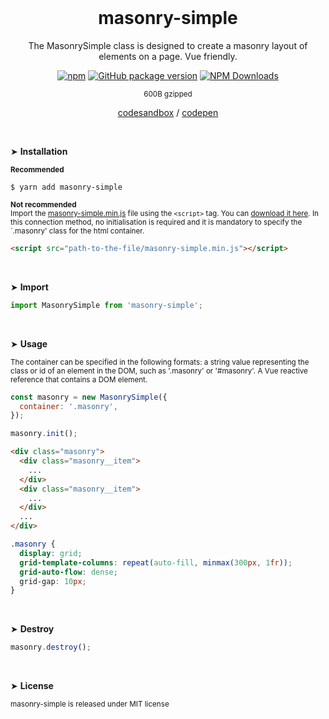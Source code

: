 <br>
<div align="center">

# masonry-simple
The MasonrySimple class is designed to create a masonry layout of elements on a page. Vue friendly.

[![npm](https://img.shields.io/npm/v/masonry-simple.svg?colorB=brightgreen)](https://www.npmjs.com/package/masonry-simple)
[![GitHub package version](https://img.shields.io/github/package-json/v/ux-ui-pro/masonry-simple.svg)](https://github.com/ux-ui-pro/masonry-simple)
[![NPM Downloads](https://img.shields.io/npm/dm/masonry-simple.svg?style=flat)](https://www.npmjs.org/package/masonry-simple)

<sup>600B gzipped</sup>

<a href="https://l6nln6.csb.app/">codesandbox</a> / <a href="https://codepen.io/ux-ui/pen/poxGEqX">codepen</a>

</div>

<br>

&#10148; **Installation**

<sub>**Recommended**</sub>
```console
$ yarn add masonry-simple
```
<sub>**Not recommended**<br>Import the [masonry-simple.min.js](https://github.com/ux-ui-pro/masonry-simple/blob/master/dist/masonry-simple.min.js) file using the `<script>` tag. You can [download it here](https://github.com/ux-ui-pro/masonry-simple/releases/latest). In this connection method, no initialisation is required and it is mandatory to specify the `.masonry' class for the html container.</sub>
```html
<script src="path-to-the-file/masonry-simple.min.js"></script>
```
<br>

&#10148; **Import**
```javascript
import MasonrySimple from 'masonry-simple';
```
<br>

&#10148; **Usage**

<sub>The container can be specified in the following formats: a string value representing the class or id of an element in the DOM, such as '.masonry' or '#masonry'. A Vue reactive reference that contains a DOM element.</sub>

```javascript
const masonry = new MasonrySimple({
  container: '.masonry',
});

masonry.init();
```
```HTML
<div class="masonry">
  <div class="masonry__item">
    ...
  </div>
  <div class="masonry__item">
    ...
  </div>
  ...
</div>
```
```SCSS
.masonry {
  display: grid;
  grid-template-columns: repeat(auto-fill, minmax(300px, 1fr));
  grid-auto-flow: dense;
  grid-gap: 10px;
}
```
<br>

&#10148; **Destroy**
```javascript
masonry.destroy();
```
<br>

&#10148; **License**

<sup>masonry-simple is released under MIT license</sup>

